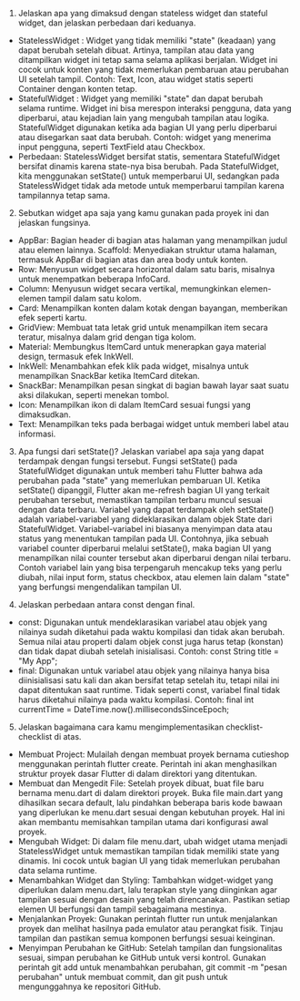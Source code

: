 1. Jelaskan apa yang dimaksud dengan stateless widget dan stateful widget, dan jelaskan perbedaan dari keduanya.
- StatelessWidget : Widget yang tidak memiliki "state" (keadaan) yang dapat berubah setelah dibuat. Artinya, tampilan atau data yang ditampilkan widget ini tetap sama selama aplikasi berjalan. Widget ini cocok untuk konten yang tidak memerlukan pembaruan atau perubahan UI setelah tampil. Contoh: Text, Icon, atau widget statis seperti Container dengan konten tetap.
- StatefulWidget : Widget yang memiliki "state" dan dapat berubah selama runtime. Widget ini bisa merespon interaksi pengguna, data yang diperbarui, atau kejadian lain yang mengubah tampilan atau logika. StatefulWidget digunakan ketika ada bagian UI yang perlu diperbarui atau disegarkan saat data berubah. Contoh: widget yang menerima input pengguna, seperti TextField atau Checkbox.
- Perbedaan: StatelessWidget bersifat statis, sementara StatefulWidget bersifat dinamis karena state-nya bisa berubah. Pada StatefulWidget, kita menggunakan setState() untuk memperbarui UI, sedangkan pada StatelessWidget tidak ada metode untuk memperbarui tampilan karena tampilannya tetap sama.

2. Sebutkan widget apa saja yang kamu gunakan pada proyek ini dan jelaskan fungsinya.
- AppBar: Bagian header di bagian atas halaman yang menampilkan judul atau elemen lainnya.
Scaffold: Menyediakan struktur utama halaman, termasuk AppBar di bagian atas dan area body untuk konten.
- Row: Menyusun widget secara horizontal dalam satu baris, misalnya untuk menempatkan beberapa InfoCard.
- Column: Menyusun widget secara vertikal, memungkinkan elemen-elemen tampil dalam satu kolom.
- Card: Menampilkan konten dalam kotak dengan bayangan, memberikan efek seperti kartu.
- GridView: Membuat tata letak grid untuk menampilkan item secara teratur, misalnya dalam grid dengan tiga kolom.
- Material: Membungkus ItemCard untuk menerapkan gaya material design, termasuk efek InkWell.
- InkWell: Menambahkan efek klik pada widget, misalnya untuk menampilkan SnackBar ketika ItemCard ditekan.
- SnackBar: Menampilkan pesan singkat di bagian bawah layar saat suatu aksi dilakukan, seperti menekan tombol.
- Icon: Menampilkan ikon di dalam ItemCard sesuai fungsi yang dimaksudkan.
- Text: Menampilkan teks pada berbagai widget untuk memberi label atau informasi.

3. Apa fungsi dari setState()? Jelaskan variabel apa saja yang dapat terdampak dengan fungsi tersebut.
Fungsi setState() pada StatefulWidget digunakan untuk memberi tahu Flutter bahwa ada perubahan pada "state" yang memerlukan pembaruan UI. Ketika setState() dipanggil, Flutter akan me-refresh bagian UI yang terkait perubahan tersebut, memastikan tampilan terbaru muncul sesuai dengan data terbaru. Variabel yang dapat terdampak oleh setState() adalah variabel-variabel yang dideklarasikan dalam objek State dari StatefulWidget. Variabel-variabel ini biasanya menyimpan data atau status yang menentukan tampilan pada UI. Contohnya, jika sebuah variabel counter diperbarui melalui setState(), maka bagian UI yang menampilkan nilai counter tersebut akan diperbarui dengan nilai terbaru. Contoh variabel lain yang bisa terpengaruh mencakup teks yang perlu diubah, nilai input form, status checkbox, atau elemen lain dalam "state" yang berfungsi mengendalikan tampilan UI.

4. Jelaskan perbedaan antara const dengan final.
- const: Digunakan untuk mendeklarasikan variabel atau objek yang nilainya sudah diketahui pada waktu kompilasi dan tidak akan berubah. Semua nilai atau properti dalam objek const juga harus tetap (konstan) dan tidak dapat diubah setelah inisialisasi. Contoh: const String title = "My App";
- final: Digunakan untuk variabel atau objek yang nilainya hanya bisa diinisialisasi satu kali dan akan bersifat tetap setelah itu, tetapi nilai ini dapat ditentukan saat runtime. Tidak seperti const, variabel final tidak harus diketahui nilainya pada waktu kompilasi. Contoh: final int currentTime = DateTime.now().millisecondsSinceEpoch;

5. Jelaskan bagaimana cara kamu mengimplementasikan checklist-checklist di atas.
- Membuat Project: Mulailah dengan membuat proyek bernama cutieshop menggunakan perintah flutter create. Perintah ini akan menghasilkan struktur proyek dasar Flutter di dalam direktori yang ditentukan.
- Membuat dan Mengedit File: Setelah proyek dibuat, buat file baru bernama menu.dart di dalam direktori proyek. Buka file main.dart yang dihasilkan secara default, lalu pindahkan beberapa baris kode bawaan yang diperlukan ke menu.dart sesuai dengan kebutuhan proyek. Hal ini akan membantu memisahkan tampilan utama dari konfigurasi awal proyek.
- Mengubah Widget: Di dalam file menu.dart, ubah widget utama menjadi StatelessWidget untuk memastikan tampilan tidak memiliki state yang dinamis. Ini cocok untuk bagian UI yang tidak memerlukan perubahan data selama runtime.
- Menambahkan Widget dan Styling: Tambahkan widget-widget yang diperlukan dalam menu.dart, lalu terapkan style yang diinginkan agar tampilan sesuai dengan desain yang telah direncanakan. Pastikan setiap elemen UI berfungsi dan tampil sebagaimana mestinya.
- Menjalankan Proyek: Gunakan perintah flutter run untuk menjalankan proyek dan melihat hasilnya pada emulator atau perangkat fisik. Tinjau tampilan dan pastikan semua komponen berfungsi sesuai keinginan.
- Menyimpan Perubahan ke GitHub: Setelah tampilan dan fungsionalitas sesuai, simpan perubahan ke GitHub untuk versi kontrol. Gunakan perintah git add untuk menambahkan perubahan, git commit -m "pesan perubahan" untuk membuat commit, dan git push untuk mengunggahnya ke repositori GitHub.
